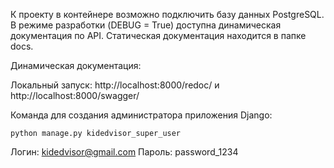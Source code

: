 К проекту в контейнере возможно подключить базу данных PostgreSQL.
В режиме разработки (DEBUG = True) доступна динамическая документация по API.
Статическая документация находится в папке docs.

Динамическая документация: 

Локальный запуск:
http://localhost:8000/redoc/ и http://localhost:8000/swagger/

Команда для создания администратора приложения Django:
```
python manage.py kidedvisor_super_user
```
Логин: kidedvisor@gmail.com
Пароль: password_1234